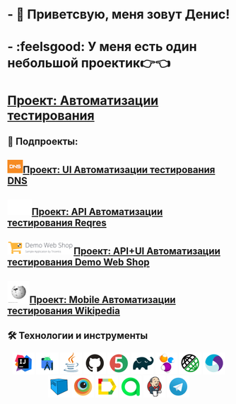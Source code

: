 # - :wave: Приветсвую, меня зовут Денис!
# - :feelsgood: У меня есть один небольшой проектик:point_right::point_left:

# <a target="_blank" href="https://github.com/DenZhICT/QAProject">Проект: Автоматизации тестирования</a>

## :scroll: Подпроекты:

## <a target="_blank" href="https://github.com/DenZhICT/UIPartOfQAProject"><img src="images/screen/DNS.png" alt="DNS" width="35" height="30"/>Проект: UI Автоматизации тестирования DNS</a>
## <a target="_blank" href="https://github.com/DenZhICT/APIPartOfQAProject"><img src="images/screen/Reqres.png" alt="DNS" width="55" height="35"/>Проект: API Автоматизации тестирования Reqres</a>
## <a target="_blank" href="https://github.com/DenZhICT/APIwithUIPartOfQAProject"><img src="images/screen/DemoWebShop.png" alt="DNS" width="150" height="30"/>Проект: API+UI Автоматизации тестирования Demo Web Shop</a>
## <a target="_blank" href="https://github.com/DenZhICT/MobilePartOfQAProject"><img src="images/screen/Wikipedia.png" alt="DNS" width="50" height="50"/>Проект: Mobile Автоматизации тестирования Wikipedia</a>

## :hammer_and_wrench: Технологии и инструменты

<p align="center">
<a href="https://www.jetbrains.com/idea/"><img src="images/logo/Intelij_IDEA.svg" width="50" height="50"  alt="IDEA"/></a>
<a href="https://developer.android.com/studio"><img src="images/logo/AndroidStudio.svg" width="50" height="50"  alt="AndroidStudio"/></a>
<a href="https://www.java.com/"><img src="images/logo/Java.svg" width="50" height="50"  alt="Java"/></a>
<a href="https://github.com/"><img src="images/logo/GitHub.svg" width="50" height="50"  alt="Github"/></a>
<a href="https://junit.org/junit5/"><img src="images/logo/JUnit5.svg" width="50" height="50"  alt="JUnit 5"/></a>
<a href="https://gradle.org/"><img src="images/logo/Gradle.svg" width="50" height="50"  alt="Gradle"/></a>
<a href="https://selenide.org/"><img src="images/logo/Selenide.svg" width="50" height="50"  alt="Selenide"/></a>
<a href="https://rest-assured.io"><img src="images/logo/RestAssured.svg" width="50" height="50"  alt="RestAssured"/></a>
<a href="https://appium.io"><img src="images/logo/Appium.svg" width="50" height="50"  alt="Appium"/></a>
<a href="https://aerokube.com/selenoid/"><img src="images/logo/Selenoid.svg" width="50" height="50"  alt="Selenoid"/></a>
<a href="https://www.browserstack.com"><img src="images/logo/Browserstack.svg" width="50" height="50"  alt="Browserstack"/></a>
<a href="https://github.com/allure-framework/allure2"><img src="images/logo/Allure_Report.svg" width="50" height="50"  alt="Allure"/></a>
<a href="https://qameta.io"><img src="images/logo/Allure_TO.svg" width="50" height="50"  alt="Allure TestOps"/></a>
<a href="https://www.jenkins.io/"><img src="images/logo/Jenkins.svg" width="50" height="50"  alt="Jenkins"/></a>
<a href="https://telegram.org"><img src="images/logo/Telegram.svg" width="50" height="50"  alt="Telegram"/></a>
</p>
